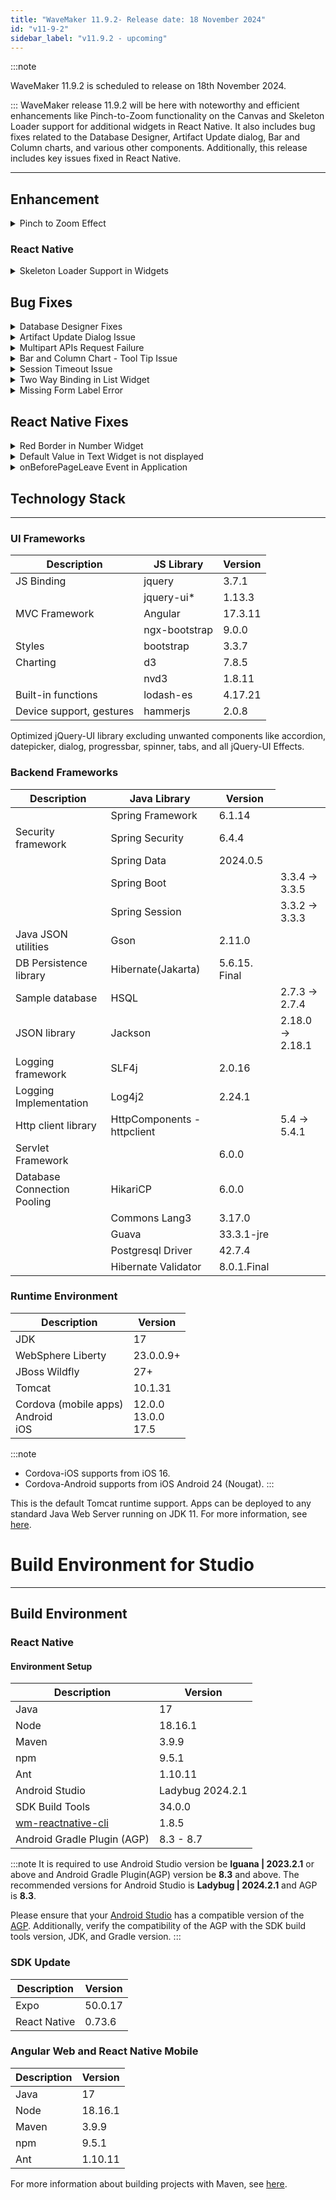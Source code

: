 ```yaml
---
title: "WaveMaker 11.9.2- Release date: 18 November 2024"
id: "v11-9-2"
sidebar_label: "v11.9.2 - upcoming"
---
```


:::note

WaveMaker 11.9.2 is scheduled to release on 18th November 2024.

:::
WaveMaker release 11.9.2 will be here with noteworthy and efficient enhancements like Pinch-to-Zoom functionality on the Canvas and Skeleton Loader support for additional widgets in React Native. It also includes bug fixes related to the Database Designer, Artifact Update dialog, Bar and Column charts, and various other components. Additionally, this release includes key issues fixed in React Native.

---

## Enhancement 

<details> <summary> Pinch to Zoom Effect </summary> 

We are further enhancing the zoom effect in our studio Canvas by introducing pinch to zoom using the touch pad. Now, users can use two fingers pinch gesture in the touch pad to zoom in or out of the content in the Canvas.

This feature enhances the accessibility and user experience by providing better interaction with content.



</details>

### React Native

<details> <summary>Skeleton Loader Support in Widgets</summary>

Introducing Skeleton Loader support for additional widgets that did not have skeleton loader support earlier. Below is the list of widgets that are provided with Skeleton Loader support in this release.

- Video
- Switch
- Checkbox
- Floating label
- Currency
- Number
- Rating
- Chips
- Toggle
- Legend
- Select
- Audio
- Appnavbar
- Date
- Datetime
- Calendar
- Anchor
- Tooltip


</details>

## Bug Fixes

<details> <summary> Database Designer Fixes </summary>

In this release, Database Designer issues related to Read-Only Mode alignment, dissapearing content aftersaving the changes, and other issues were addressed enhancing the performance.

</details>

<details> <summary>Artifact Update Dialog Issue</summary>

In Artifact Updates dialog, user can view the latest prefab versions and update the prefab to the desired latest version. Previously, in the Actions column, users were still viewing the latest version drop down even after updating the prefab to the latest version. Now, with the fix, users can only see a **tick** in the Actions column if the Prefab is already updated to the latest version.

**Before Fix**:

![Artifacts Update Dialog Before Fix](/learn/assets/artifacts-update-dialog-before-fix.png)

**After Fix**:

![Artifacts Update Dialog After Fix](/learn/assets/artifacts-update-dialog-after-fix.png)

</details>

<details> <summary>Multipart APIs Request Failure</summary>

With the upgrade to Spring 6, servlet api was used for parsing parts in API. The 500 internal server error was thrown when custom filters in the application use request.getInputStream and the multipart API request was invoked.

</details>

<details> <summary> Bar and Column Chart - Tool Tip Issue </summary>

An issue was observed in Bar and Column chart widgets where the Tooltip showed the previously value provided during creation even though the new values were provided to be displayed when the user hovers over the bar or column.

</details>

<details> <summary> Session Timeout Issue </summary>

In the Login Configuration tab, an issue was identified where the Session Timeout value would automatically reset to the default setting whenever the Session Persistence type was set to **Redis**.

</details>

<details> <summary> Two Way Binding in List Widget </summary>

In case of input widgets used within the List widget, fixed two issues when two-way binding property was set as true for the variable.

- Users were able to view two-way binding behaviour in List widget even when it was set as false.
- When the input widgets are updated, the property is added to the item without checking if the property exists on the item.

</details>

<details> <summary> Missing Form Label Error </summary>

Missing form label error was thrown when no label widget was used inside the Radioset widget.  

</details>

## React Native Fixes

<details> <summary> Red Border in Number Widget </summary>

In the Number widget, the input field was showing a red border without any validation error. This issue was observed the input field was bound to a variable and the following Update On property changes

- when **Update Value on** property was set as **blur**.
- when **Update Value on** property was set as **keypress** and the page was loaded.

It was also noticed and fixed in the List widget where the red-border showed when the **Update Value on** property was set as blur, and it occurred when edited. 

</details>

<details><summary> Default Value in Text Widget is not displayed </summary>

An issue was identified with the Text widget when used inside a List widget. In this case, the Text widget failed to display its default value after loading.

</details>

<details><summary> onBeforePageLeave Event in Application</summary>

Previously, users were unable to set an option for confirming navigation to previous page on clicking the back button. Now, **onBeforePageLeave** event can be added either at Page level or Application level. This event can be configured to return false if the user decides not to navigate away from the page.

</details>

## Technology Stack

---

### UI Frameworks

| Description | JS Library | Version |
| --- | --- | --- |
| JS Binding | jquery |  3.7.1 |
|  | jquery-ui* | 1.13.3 |
| MVC Framework | Angular | 17.3.11 |
|  | ngx-bootstrap | 9.0.0 |
| Styles | bootstrap | 3.3.7 |
| Charting | d3 | 7.8.5 |
|  | nvd3 | 1.8.11 |
| Built-in functions | lodash-es | 4.17.21|
| Device support, gestures | hammerjs | 2.0.8 |

Optimized jQuery-UI library excluding unwanted components like accordion, datepicker, dialog, progressbar, spinner, tabs, and all jQuery-UI Effects.

### Backend Frameworks

| Description | Java Library | Version |
| --- | --- |--------------------|
|  | Spring Framework | 6.1.14 |
| Security framework | Spring Security | 6.4.4     |
|  | Spring Data | 2024.0.5  |
|  | Spring Boot | <td className="versiontdbgcolor"> 3.3.4 -> 3.3.5 </td> |
|  | Spring Session | <td className="versiontdbgcolor"> 3.3.2 -> 3.3.3 </td> |
| Java JSON utilities | Gson  | 2.11.0 |
| DB Persistence library | Hibernate(Jakarta) | 5.6.15. Final   |
| Sample database | HSQL | <td className="versiontdbgcolor"> 2.7.3 -> 2.7.4 </td>|
| JSON library | Jackson |  <td className="versiontdbgcolor"> 2.18.0 -> 2.18.1 </td> |
| Logging framework | SLF4j | 2.0.16 |
| Logging Implementation | Log4j2 | 2.24.1 |
| Http client library  | HttpComponents -  httpclient | <td className="versiontdbgcolor"> 5.4 -> 5.4.1 </td>|
| Servlet Framework |  | 6.0.0 |
| Database Connection Pooling | HikariCP | 6.0.0  |
|  | Commons Lang3 | 3.17.0  |
|  | Guava | 33.3.1-jre |
|  | Postgresql Driver  | 42.7.4  |
|  | Hibernate Validator | 8.0.1.Final |


### Runtime Environment

| Description | Version |
| --- | --- |
| JDK | 17 |
| WebSphere Liberty | 23.0.0.9+ |
| JBoss Wildfly | 27+ |
| Tomcat | 10.1.31 |
| Cordova (mobile apps) <br/> Android <br/> iOS |12.0.0 <br/> 13.0.0 <br/> 17.5 |


:::note
- Cordova-iOS supports from iOS 16.
- Cordova-Android supports from iOS Android 24 (Nougat).
:::

This is the default Tomcat runtime support. Apps can be deployed to any standard Java Web Server running on JDK 11. For more information, see [here](/learn/app-development/deployment/deployment-web-server).


# Build Environment for Studio
---

## Build Environment

### React Native

#### Environment Setup

|Description|	Version|
|---|---|
|Java | 17 |
|Node|18.16.1|
|Maven| 3.9.9 |
|npm | 9.5.1|
|Ant| 1.10.11|
| Android Studio | Ladybug 2024.2.1 |
| SDK Build Tools | 34.0.0|
| [wm-reactnative-cli](https://www.npmjs.com/package/@wavemaker/wm-reactnative-cli) | 1.8.5 |
| Android Gradle Plugin (AGP) | 8.3 - 8.7 |

:::note
It is required to use Android Studio version be **Iguana | 2023.2.1** or above and Android Gradle Plugin(AGP) version be **8.3** and above. The recommended versions for Android Studio is **Ladybug | 2024.2.1** and AGP is **8.3**.

Please ensure that your [Android Studio](https://developer.android.com/studio/releases#android_gradle_plugin_and_android_studio_compatibility) has a compatible version of the [AGP](https://developer.android.com/build/releases/past-releases/agp-8-3-0-release-notes#compatibility). Additionally, verify the compatibility of the AGP with the SDK build tools version, JDK, and Gradle version.
:::

### SDK Update

|Description|	Version|
|---|---|
| Expo | 50.0.17 |
| React Native | 0.73.6 |

### Angular Web and React Native Mobile

|Description|	Version|
|---|---|
|Java | 17 |
|Node| 18.16.1|
|Maven| 3.9.9 |
|npm | 9.5.1|
|Ant| 1.10.11|

For more information about building projects with Maven, see [here](/learn/app-development/deployment/building-with-maven).
